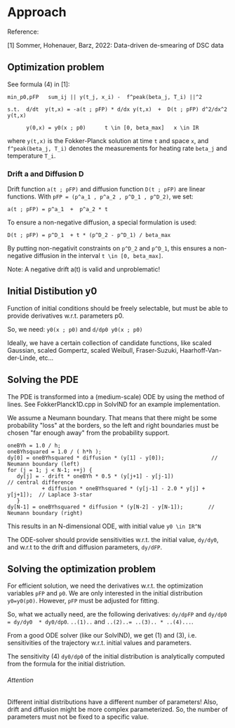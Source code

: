 # Approach

Reference:

\[1] Sommer, Hohenauer, Barz, 2022: Data-driven de-smearing of DSC data

## Optimization problem

See formula (4) in \[1]:

```
min_p0,pFP   sum_ij || y(t_j, x_i) -  f^peak(beta_j, T_i) ||^2

s.t.  d/dt  y(t,x) = -a(t ; pFP) * d/dx y(t,x)  +  D(t ; pFP) d^2/dx^2 y(t,x) 

      y(0,x) = y0(x ; p0)      t \in [0, beta_max]   x \in IR

```

where `y(t,x)` is the Fokker-Planck solution at time `t` and space `x`, and
`f^peak(beta_j, T_i)` denotes the measurements for heating rate `beta_j` and temperature `T_i`.

### Drift a and Diffusion D

Drift function `a(t ; pFP)` and diffusion function `D(t ; pFP)` are linear functions.
With `pFP = (p^a_1 , p^a_2 , p^D_1 , p^D_2)`, we set:

```
a(t ; pFP) = p^a_1  +  p^a_2 * t

```

To ensure a non-negative diffusion, a special formulation is used:

```
D(t ; pFP) = p^D_1  + t * (p^D_2 - p^D_1) / beta_max

```

By putting non-negativit constraints on `p^D_2` and `p^D_1`,
this ensures a non-negative diffusion in the interval `t \in [0, beta_max]`.

Note: A negative drift a(t) is valid and unproblematic!



## Initial Distibution y0

Function of initial conditions should be freely selectable,
but must be able to provide derivatives w.r.t. parameters p0.

So, we need:   `y0(x ; p0)`    and   `d/dp0 y0(x ; p0)`

Ideally, we have a certain collection of candidate functions, like scaled Gaussian,
scaled Gompertz, scaled Weibull, Fraser-Suzuki, Haarhoff-Van-der-Linde, etc...



## Solving the PDE

The PDE is transformed into a (medium-scale) ODE by using the method of lines.
See FokkerPlanck1D.cpp in SolvIND for an example implementation.

We assume a Neumann boundary. That means that there might be some probability "loss"
at the borders, so the left and right boundaries must be chosen "far enough away" from
the probability support.

```
oneBYh = 1.0 / h;
oneBYhsquared = 1.0 / ( h*h );
dy[0] = oneBYhsquared * diffusion * (y[1] - y[0]);               // Neumann boundary (left)
for (j = 1; j < N-1; ++j) {
   dy[j] = - drift * oneBYh * 0.5 * (y[j+1] - y[j-1])                 // central difference
           + diffusion * oneBYhsquared * (y[j-1] - 2.0 * y[j] + y[j+1]);  // Laplace 3-star
   }
dy[N-1] = oneBYhsquared * diffusion * (y[N-2] - y[N-1]);        // Neumann boundary (right)

```

This results in an N-dimensional ODE, with initial value `y0 \in IR^N`

The ODE-solver should provide sensitivities w.r.t. the initial value, `dy/dy0`,
and w.r.t to the drift and diffusion parameters, `dy/dFP`. 

## Solving the optimization problem

For efficient solution, we need the derivatives w.r.t. the optimization variables
`pFP` and `p0`. We are only interested in the initial distribution `y0=y0(p0)`.
However, `pFP` must be adjusted for fitting.

So, what we actually need, are the following derivatives:
`dy/dpFP`  and  `dy/dp0 = dy/dy0  * dy0/dp0`.
`..(1)..`  and  `..(2)..= ..(3).. * ..(4)...`.

From a good ODE solver (like our SolvIND), we get (1) and (3),
i.e. sensitivities of the trajectory w.r.t. initial values and parameters.

The sensitivity (4) `dy0/dp0` of the initial distribution is analytically computed
from the formula for the initial distriution.

###### Attention

Different initial distributions have a different number of parameters!
Also, drift and diffusion might be more complex parameterized.
So, the number of parameters must not be fixed to a specific value.
